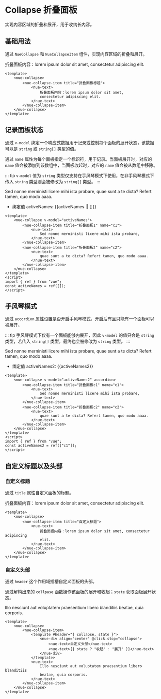 <script setup>
    import { ref } from 'vue'

    const activeNames = ref("")
    const activeNames2 = ref(["c1"])
</script>

# Collapse 折叠面板

实现内容区域的折叠和展开，用于收纳长内容。

## 基础用法

通过 `NueCollapse` 和 `NueCollapseItem` 组件，实现内容区域的折叠和展开。

<nue-collapse>
    <nue-collapse-item title="折叠面板标题">
        <nue-text>
            折叠面板内容：lorem ipsum dolor sit amet,
            consectetur adipiscing elit.
        </nue-text>
    </nue-collapse-item>
</nue-collapse>

```vue
<template>
    <nue-collapse>
        <nue-collapse-item title="折叠面板标题">
            <nue-text>
                折叠面板内容：lorem ipsum dolor sit amet,
                consectetur adipiscing elit.
            </nue-text>
        </nue-collapse-item>
    </nue-collapse>
</template>
```

## 记录面板状态

通过 `v-model` 绑定一个响应式数据用于记录或控制每个面板的展开状态，该数据可以是 `string` 或 `string[]` 类型的值。

通过 `name` 属性为每个面板指定一个标识符，用于记录。当面板展开时，对应的 `name` 值会被添加到该数组中，当面板收起时，对应的 `name` 值会被从数组中移除。

::: tip
`v-model` 值为 `string` 类型仅支持在手风琴模式下使用，在非手风琴模式下传入 `string` 类型则会被修改为 `string[]` 类型。
:::

<nue-collapse v-model="activeNames">
    <nue-collapse-item title="折叠面板c1" name="c1">
        <nue-text>
            Sed nonne merninisti licere mihi ista probare,
        </nue-text>
    </nue-collapse-item>
    <nue-collapse-item title="折叠面板c2" name="c2">
        <nue-text>
            quae sunt a te dicta? Refert tamen, quo modo aaaa.
        </nue-text>
    </nue-collapse-item>
</nue-collapse>

-   绑定值 activeNames: {{activeNames || []}}

```vue
<template>
    <nue-collapse v-model="activeNames">
        <nue-collapse-item title="折叠面板1" name="c1">
            <nue-text>
                Sed nonne merninisti licere mihi ista probare,
            </nue-text>
        </nue-collapse-item>
        <nue-collapse-item title="折叠面板2" name="c2">
            <nue-text>
                quae sunt a te dicta? Refert tamen, quo modo aaaa.
            </nue-text>
        </nue-collapse-item>
    </nue-collapse>
</template>
<script>
import { ref } from "vue";
const activeNames = ref([]);
</script>
```

## 手风琴模式

通过 `accordion` 属性设置是否开启手风琴模式，开启后有且只能有一个面板可以被展开。

::: tip
手风琴模式下仅有一个面板能够内展开，因此 `v-model` 的值只会是 `string` 类型，若传入 `string[]` 类型，最终也会被修改为 `string` 类型。
:::

<nue-collapse v-model="activeNames2" accordion>
    <nue-collapse-item title="折叠面板c1" name="c1">
        <nue-text>
            Sed nonne merninisti licere mihi ista probare,
        </nue-text>
    </nue-collapse-item>
    <nue-collapse-item title="折叠面板c2" name="c2">
        <nue-text>
            quae sunt a te dicta? Refert tamen, quo modo aaaa.
        </nue-text>
    </nue-collapse-item>
</nue-collapse>

-   绑定值 activeNames2: {{activeNames2}}

```vue
<template>
    <nue-collapse v-model="activeNames2" accordion>
        <nue-collapse-item title="折叠面板c1" name="c1">
            <nue-text>
                Sed nonne merninisti licere mihi ista probare,
            </nue-text>
        </nue-collapse-item>
        <nue-collapse-item title="折叠面板c2" name="c2">
            <nue-text>
                quae sunt a te dicta? Refert tamen, quo modo aaaa.
            </nue-text>
        </nue-collapse-item>
    </nue-collapse>
</template>
<script>
import { ref } from "vue";
const activeNames2 = ref(["c1"]);
</script>
```

## 自定义标题以及头部

### 自定义标题

通过 `title` 属性自定义面板的标题。

<nue-collapse>
    <nue-collapse-item title="自定义标题">
        <nue-text>
            折叠面板内容：lorem ipsum dolor sit amet, consectetur adipiscing
            elit.
        </nue-text>
    </nue-collapse-item>
</nue-collapse>

```vue
<template>
    <nue-collapse>
        <nue-collapse-item title="自定义标题">
            <nue-text>
                折叠面板内容：lorem ipsum dolor sit amet, consectetur adipiscing
                elit.
            </nue-text>
        </nue-collapse-item>
    </nue-collapse>
</template>
```

### 自定义头部

通过 `header` 这个作用域插槽自定义面板的头部。

通过解构出来的 `collpase` 函数操作该面板的展开和收起；`state` 获取面板展开状态。

<nue-collapse>
    <nue-collapse-item>
        <template #header="{ collapse, state }">
            <nue-div align="center" @click.stop="collapse">
                <nue-text>自定义头部</nue-text>
                <nue-text>{{ state ? "收起" : "展开" }}</nue-text>
            </nue-div>
        </template>
        <nue-text>
            Illo nesciunt aut voluptatem praesentium libero blanditiis
            beatae, quia corporis.
        </nue-text>
    </nue-collapse-item>
</nue-collapse>

```vue
<template>
    <nue-collapse>
        <nue-collapse-item>
            <template #header="{ collapse, state }">
                <nue-div align="center" @click.stop="collapse">
                    <nue-text>自定义头部</nue-text>
                    <nue-text>{{ state ? "收起" : "展开" }}</nue-text>
                </nue-div>
            </template>
            <nue-text>
                Illo nesciunt aut voluptatem praesentium libero blanditiis
                beatae, quia corporis.
            </nue-text>
        </nue-collapse-item>
    </nue-collapse>
</template>
```

